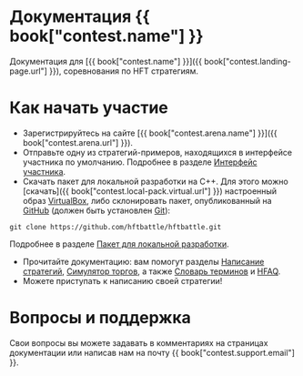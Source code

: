 # Документация {{ book["contest.name"] }}
Документация для [{{ book["contest.name"] }}]({{ book["contest.landing-page.url"] }}), соревнования по HFT стратегиям.


#  Как начать участие
- Зарегистрируйтесь на сайте [{{ book["contest.arena.name"] }}]({{ book["contest.arena.url"] }}).
- Отправьте одну из стратегий-примеров, находящихся в интерфейсе участника по умолчанию. Подробнее в разделе [Интерфейс участника](interface/README.md).
- Скачать пакет для локальной разработки на С++.  Для этого можно [скачать]({{ book["contest.local-pack.virtual.url"] }}) настроенный образ [VirtualBox]({{book["virtualbox.url"]}}), либо склонировать пакет, опубликованный на [GitHub](https://github.com/hftbattle/hftbattle) (должен быть установлен [Git](http://git-scm.com/download)):
```
git clone https://github.com/hftbattle/hftbattle.git
```
Подробнее в разделе [Пакет для локальной разработки](local-pack/README.md).
- Прочитайте документацию: вам помогут разделы [Написание стратегий](strategy/README.md), [Симулятор торгов](simulator/README.md), а также [Словарь терминов](terms.md) и [HFAQ](HFAQ.md).
- Можете приступать к написанию своей стратегии!

# Вопросы и поддержка
Свои вопросы вы можете задавать в комментариях на страницах документации или написав нам на почту {{ book["contest.support.email"] }}.
